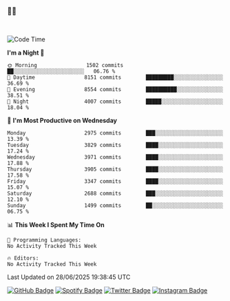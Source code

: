 ### 🤙🍺

<!-- <a href="https://github-readme-stats.vercel.app/api?username=hzak2xx&count_private=true&show_icons=true&theme=dracula">
  <img align="center" src="https://github-readme-stats.vercel.app/api?username=hzak2xx&count_private=true&show_icons=true&theme=dracula" />
</a>
</br> -->
</br>

<!--START_SECTION:waka-->
![Code Time](http://img.shields.io/badge/Code%20Time-4%2C209%20hrs%2040%20mins-blue)

**I'm a Night 🦉** 

```text
🌞 Morning                1502 commits        ██░░░░░░░░░░░░░░░░░░░░░░░   06.76 % 
🌆 Daytime                8151 commits        █████████░░░░░░░░░░░░░░░░   36.69 % 
🌃 Evening                8554 commits        ██████████░░░░░░░░░░░░░░░   38.51 % 
🌙 Night                  4007 commits        █████░░░░░░░░░░░░░░░░░░░░   18.04 % 
```
📅 **I'm Most Productive on Wednesday** 

```text
Monday                   2975 commits        ███░░░░░░░░░░░░░░░░░░░░░░   13.39 % 
Tuesday                  3829 commits        ████░░░░░░░░░░░░░░░░░░░░░   17.24 % 
Wednesday                3971 commits        ████░░░░░░░░░░░░░░░░░░░░░   17.88 % 
Thursday                 3905 commits        ████░░░░░░░░░░░░░░░░░░░░░   17.58 % 
Friday                   3347 commits        ████░░░░░░░░░░░░░░░░░░░░░   15.07 % 
Saturday                 2688 commits        ███░░░░░░░░░░░░░░░░░░░░░░   12.10 % 
Sunday                   1499 commits        ██░░░░░░░░░░░░░░░░░░░░░░░   06.75 % 
```


📊 **This Week I Spent My Time On** 

```text
💬 Programming Languages: 
No Activity Tracked This Week

🔥 Editors: 
No Activity Tracked This Week
```


 Last Updated on 28/06/2025 19:38:45 UTC
<!--END_SECTION:waka-->

[![GitHub Badge](https://img.shields.io/badge/GitHub-100000?style=for-the-badge&logo=github&logoColor=white)](https://github.com/hzak2xx)
[![Spotify Badge](https://img.shields.io/badge/Spotify-1ED760?&style=for-the-badge&logo=spotify&logoColor=white)](https://open.spotify.com/user/uf90s6sbbh75a1mt44clkhkvf)
[![Twitter Badge](https://img.shields.io/badge/Twitter-1DA1F2?style=for-the-badge&logo=twitter&logoColor=white)](https://twitter.com/hzak2xx)
[![Instagram Badge](https://img.shields.io/badge/Instagram-E4405F?style=for-the-badge&logo=instagram&logoColor=white)](https://www.instagram.com/hzak2xx/)
